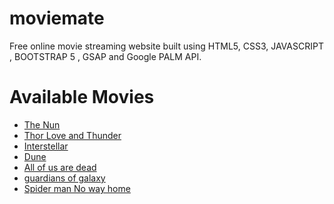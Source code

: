 # moviemate
Free online movie streaming website built using HTML5, CSS3, JAVASCRIPT , BOOTSTRAP 5 , GSAP and Google PALM API.

<h1>Available Movies</h1>
<ul>
<li><a href="https://moviemateonline.vercel.app/movies/the_nun.html">The Nun</a></li>
<li><a href="https://moviemateonline.vercel.app/movies/thor_love&thunder.html">Thor Love and Thunder</a></li>
<li><a href="https://moviemateonline.vercel.app/movies/interstellar.html">Interstellar</a></li>
<li><a href="https://moviemateonline.vercel.app/movies/dune.html">Dune</a></li>
<li><a href="https://moviemateonline.vercel.app/movies/all_ofus_are_dead.html">All of us are dead</a></li>
<li><a href="https://moviemateonline.vercel.app/movies/guardians_of_galaxy.html">guardians of galaxy</a></li>
<li><a href="https://moviemateonline.vercel.app/movies/spiderman-no-way-home.html">Spider man No way home</a></li>
</ul>
